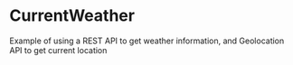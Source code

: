 # CurrentWeather
Example of using a REST API to get weather information, and Geolocation API to get current location
